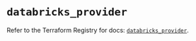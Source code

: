 # `databricks_provider`

Refer to the Terraform Registry for docs: [`databricks_provider`](https://registry.terraform.io/providers/databricks/databricks/1.79.1/docs/resources/provider).
